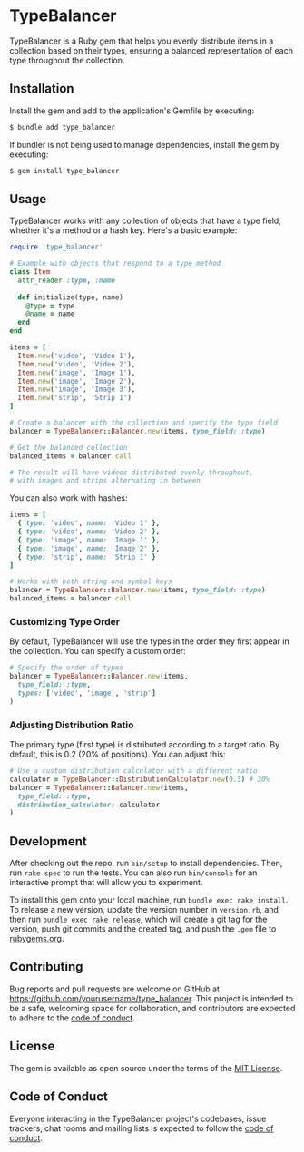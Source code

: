 # TypeBalancer

TypeBalancer is a Ruby gem that helps you evenly distribute items in a collection based on their types, ensuring a balanced representation of each type throughout the collection.

## Installation

Install the gem and add to the application's Gemfile by executing:

```bash
$ bundle add type_balancer
```

If bundler is not being used to manage dependencies, install the gem by executing:

```bash
$ gem install type_balancer
```

## Usage

TypeBalancer works with any collection of objects that have a type field, whether it's a method or a hash key. Here's a basic example:

```ruby
require 'type_balancer'

# Example with objects that respond to a type method
class Item
  attr_reader :type, :name
  
  def initialize(type, name)
    @type = type
    @name = name
  end
end

items = [
  Item.new('video', 'Video 1'),
  Item.new('video', 'Video 2'),
  Item.new('image', 'Image 1'),
  Item.new('image', 'Image 2'),
  Item.new('image', 'Image 3'),
  Item.new('strip', 'Strip 1')
]

# Create a balancer with the collection and specify the type field
balancer = TypeBalancer::Balancer.new(items, type_field: :type)

# Get the balanced collection
balanced_items = balancer.call

# The result will have videos distributed evenly throughout,
# with images and strips alternating in between
```

You can also work with hashes:

```ruby
items = [
  { type: 'video', name: 'Video 1' },
  { type: 'video', name: 'Video 2' },
  { type: 'image', name: 'Image 1' },
  { type: 'image', name: 'Image 2' },
  { type: 'strip', name: 'Strip 1' }
]

# Works with both string and symbol keys
balancer = TypeBalancer::Balancer.new(items, type_field: :type)
balanced_items = balancer.call
```

### Customizing Type Order

By default, TypeBalancer will use the types in the order they first appear in the collection. You can specify a custom order:

```ruby
# Specify the order of types
balancer = TypeBalancer::Balancer.new(items, 
  type_field: :type,
  types: ['video', 'image', 'strip']
)
```

### Adjusting Distribution Ratio

The primary type (first type) is distributed according to a target ratio. By default, this is 0.2 (20% of positions). You can adjust this:

```ruby
# Use a custom distribution calculator with a different ratio
calculator = TypeBalancer::DistributionCalculator.new(0.3) # 30%
balancer = TypeBalancer::Balancer.new(items,
  type_field: :type,
  distribution_calculator: calculator
)
```

## Development

After checking out the repo, run `bin/setup` to install dependencies. Then, run `rake spec` to run the tests. You can also run `bin/console` for an interactive prompt that will allow you to experiment.

To install this gem onto your local machine, run `bundle exec rake install`. To release a new version, update the version number in `version.rb`, and then run `bundle exec rake release`, which will create a git tag for the version, push git commits and the created tag, and push the `.gem` file to [rubygems.org](https://rubygems.org).

## Contributing

Bug reports and pull requests are welcome on GitHub at https://github.com/yourusername/type_balancer. This project is intended to be a safe, welcoming space for collaboration, and contributors are expected to adhere to the [code of conduct](https://github.com/yourusername/type_balancer/blob/main/CODE_OF_CONDUCT.md).

## License

The gem is available as open source under the terms of the [MIT License](https://opensource.org/licenses/MIT).

## Code of Conduct

Everyone interacting in the TypeBalancer project's codebases, issue trackers, chat rooms and mailing lists is expected to follow the [code of conduct](https://github.com/yourusername/type_balancer/blob/main/CODE_OF_CONDUCT.md).
